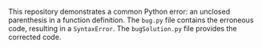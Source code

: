 This repository demonstrates a common Python error: an unclosed parenthesis in a function definition.  The `bug.py` file contains the erroneous code, resulting in a `SyntaxError`. The `bugSolution.py` file provides the corrected code.